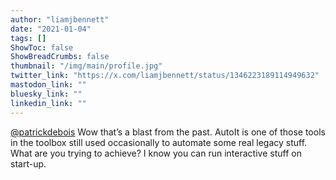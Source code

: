 ```yaml
---
author: "liamjbennett"
date: "2021-01-04"
tags: []
ShowToc: false
ShowBreadCrumbs: false
thumbnail: "/img/main/profile.jpg"
twitter_link: "https://x.com/liamjbennett/status/1346223189114949632"
mastodon_link: ""
bluesky_link: ""
linkedin_link: ""
---
```


[@patrickdebois](https://x.com/patrickdebois) Wow that’s a blast from the past. AutoIt is one of those tools in the toolbox still used occasionally to automate some real legacy stuff. What are you trying to achieve? I know you can run interactive stuff on start-up.

